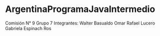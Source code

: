 # ArgentinaProgramaJavaIntermedio
Comisión N° 9
Grupo 7
Integrantes:
Walter Basualdo
Omar Rafael Lucero
Gabriela Espinach Ros
